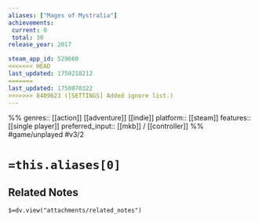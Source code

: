 ```yaml
---
aliases: ["Mages of Mystralia"]
achievements:
 current: 0
 total: 30
release_year: 2017

steam_app_id: 529660
<<<<<<< HEAD
last_updated: 1750218212
=======
last_updated: 1750870322
>>>>>>> 8409623 ([SETTINGS] Added ignore list.)
---
```

%%
genres:: [[action]] [[adventure]] [[indie]]
platform:: [[steam]]
features:: [[single player]]
preferred_input:: [[mkb]] / [[controller]]
%%
#game/unplayed
#v3/2

# `=this.aliases[0]`
## Related Notes
`$=dv.view("attachments/related_notes")`